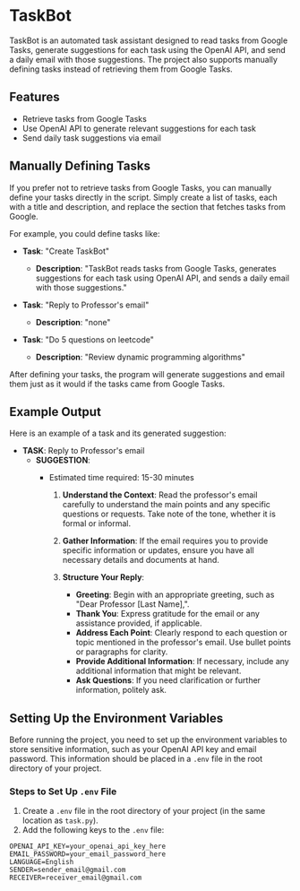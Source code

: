 # TaskBot

TaskBot is an automated task assistant designed to read tasks from Google Tasks, generate suggestions for each task using the OpenAI API, and send a daily email with those suggestions. The project also supports manually defining tasks instead of retrieving them from Google Tasks.

## Features

- Retrieve tasks from Google Tasks
- Use OpenAI API to generate relevant suggestions for each task
- Send daily task suggestions via email

## Manually Defining Tasks

If you prefer not to retrieve tasks from Google Tasks, you can manually define your tasks directly in the script. Simply create a list of tasks, each with a title and description, and replace the section that fetches tasks from Google. 

For example, you could define tasks like:

- **Task**: "Create TaskBot"
  - **Description**: "TaskBot reads tasks from Google Tasks, generates suggestions for each task using OpenAI API, and sends a daily email with those suggestions."
  
- **Task**: "Reply to Professor's email"
  - **Description**: "none"
  
- **Task**: "Do 5 questions on leetcode"
  - **Description**: "Review dynamic programming algorithms"

After defining your tasks, the program will generate suggestions and email them just as it would if the tasks came from Google Tasks.

## Example Output

Here is an example of a task and its generated suggestion:

- **TASK**: Reply to Professor's email  
  - **SUGGESTION**:
    - Estimated time required: 15-30 minutes  

      1. **Understand the Context**: Read the professor's email carefully to understand the main points and any specific questions or requests. Take note of the tone, whether it is formal or informal.

      2. **Gather Information**: If the email requires you to provide specific information or updates, ensure you have all necessary details and documents at hand.

      3. **Structure Your Reply**:
         - **Greeting**: Begin with an appropriate greeting, such as "Dear Professor [Last Name],".
         - **Thank You**: Express gratitude for the email or any assistance provided, if applicable.
         - **Address Each Point**: Clearly respond to each question or topic mentioned in the professor's email. Use bullet points or paragraphs for clarity.
         - **Provide Additional Information**: If necessary, include any additional information that might be relevant.
         - **Ask Questions**: If you need clarification or further information, politely ask.

## Setting Up the Environment Variables

Before running the project, you need to set up the environment variables to store sensitive information, such as your OpenAI API key and email password. This information should be placed in a `.env` file in the root directory of your project.

### Steps to Set Up `.env` File

1. Create a `.env` file in the root directory of your project (in the same location as `task.py`).
2. Add the following keys to the `.env` file:

```env
OPENAI_API_KEY=your_openai_api_key_here
EMAIL_PASSWORD=your_email_password_here
LANGUAGE=English
SENDER=sender_email@gmail.com
RECEIVER=receiver_email@gmail.com
